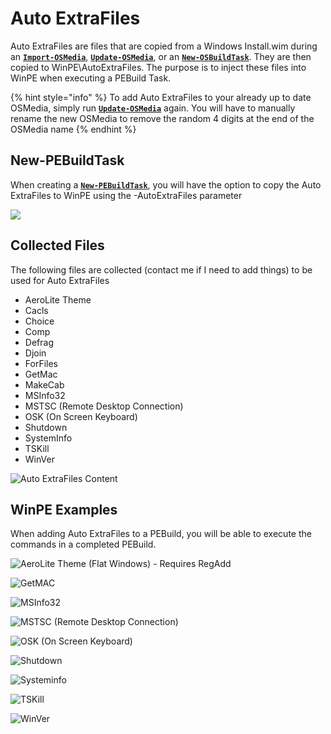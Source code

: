 # Auto ExtraFiles

Auto ExtraFiles are files that are copied from a Windows Install.wim during an [**`Import-OSMedia`**](../osmedia/import-osmedia/), [**`Update-OSMedia`**](../osmedia/update-osmedia/), or an [**`New-OSBuildTask`**](../osbuild/new-osbuildtask/).  They are then copied to WinPE\AutoExtraFiles.  The purpose is to inject these files into WinPE when executing a PEBuild Task.

{% hint style="info" %}
To add Auto ExtraFiles to your already up to date OSMedia, simply run [**`Update-OSMedia`**](../osmedia/update-osmedia/) again.  You will have to manually rename the new OSMedia to remove the random 4 digits at the end of the OSMedia name
{% endhint %}

##  New-PEBuildTask

When creating a [**`New-PEBuildTask`**](new-pebuildtask/), you will have the option to copy the Auto ExtraFiles to WinPE using the -AutoExtraFiles parameter

![](../../../../.gitbook/assets/2018-10-15_0-34-35.png)

## Collected Files

The following files are collected \(contact me if I need to add things\) to be used for Auto ExtraFiles

* AeroLite Theme
* Cacls
* Choice
* Comp
* Defrag
* Djoin
* ForFiles
* GetMac
* MakeCab
* MSInfo32
* MSTSC \(Remote Desktop Connection\)
* OSK \(On Screen Keyboard\)
* Shutdown
* SystemInfo
* TSKill
* WinVer

![Auto ExtraFiles Content](../../../../.gitbook/assets/2018-10-16_21-55-32.png)

## WinPE Examples

When adding Auto ExtraFiles to a PEBuild, you will be able to execute the commands in a completed PEBuild.  


![AeroLite Theme \(Flat Windows\) - Requires RegAdd](../../../../.gitbook/assets/2018-10-16_15-23-09.png)

![GetMAC](../../../../.gitbook/assets/2018-10-16_1-31-51.png)

![MSInfo32](../../../../.gitbook/assets/2018-10-15_0-31-08.png)

![MSTSC \(Remote Desktop Connection\)](../../../../.gitbook/assets/2018-10-16_15-21-16.png)

![OSK \(On Screen Keyboard\)](../../../../.gitbook/assets/2018-10-15_0-31-38.png)

![Shutdown](../../../../.gitbook/assets/2018-10-16_1-30-09.png)

![Systeminfo](../../../../.gitbook/assets/2018-10-16_1-30-35.png)

![TSKill](../../../../.gitbook/assets/2018-10-16_1-31-07.png)

![WinVer](../../../../.gitbook/assets/2018-10-16_1-31-28.png)

